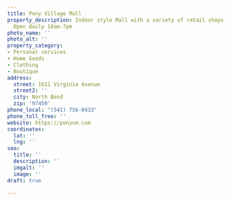 ```yaml
---
title: Pony Village Mall
property_description: Indoor style Mall with a variety of retail shops and salon services.
  Open daily 10am-7pm
photo_name: ''
photo_alt: ''
property_category:
- Personal services
- Home Goods
- Clothing
- Boutique
address:
  street: 1611 Virginia Avenue
  street2: ''
  city: North Bend
  zip: '97459'
phone_local: "(541) 756-0433"
phone_toll_free: ''
website: https://ponyvm.com
coordinates:
  lat: ''
  lng: ''
seo:
  title: ''
  description: ''
  imgalt: ''
  image: ''
draft: true

---
```

